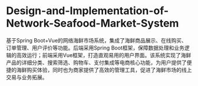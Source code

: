 # Design-and-Implementation-of-Network-Seafood-Market-System
基于Spring Boot+Vue的网络海鲜市场系统，集成了海鲜商品展示、在线购买、订单管理、用户评价等功能。后端采用Spring Boot框架，保障数据处理和业务逻辑的高效运行；前端采用Vue框架，打造直观易用的用户界面。该系统实现了海鲜产品的详细分类、搜索筛选、购物车、支付集成等电商核心功能，为用户提供了便捷的海鲜购买体验，同时也为商家提供了高效的管理工具，促进了海鲜市场的线上交易与业务拓展。

